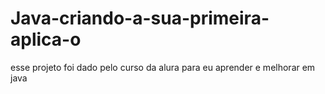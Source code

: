 # Java-criando-a-sua-primeira-aplica-o
esse projeto foi dado pelo curso da alura para eu aprender e melhorar em java
